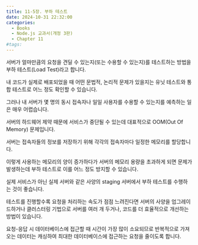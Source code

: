 ```yaml
---
title: 11-5장. 부하 테스트
date: 2024-10-31 22:32:00
categories:
  - Books
  - Node.js 교과서(개정 3판)
  - Chapter 11
#tags:
---
```

서버가 얼마만큼의 요청을 견딜 수 있는지(또는 수용할 수 있는지)를 테스트하는 방법을 부하 테스트(Load Test)라고 합니다.

내 코드가 실제로 배포되었을 때 어떤 문법적, 논리적 문제가 있을지는 유닛 테스트와 통합 테스트로 어느 정도 확인할 수 있습니다.

그러나 내 서버가 몇 명의 동시 접속자나 일일 사용자를 수용할 수 있는지를 예측하는 일은 매우 어렵습니다.

서버의 하드웨어 제약 때문에 서비스가 중단될 수 있는데 대표적으로 OOM(Out Of Memory) 문제입니다.

서버는 접속자들의 정보를 저장하기 위해 각각의 접속자마다 일정한 메모리를 할당합니다.

이렇게 사용하는 메모리의 양이 증가하다가 서버의 메모리 용량을 초과하게 되면 문제가 발생하는데 부하 테스트로 이를 어느 정도 방지할 수 있습니다.

실제 서비스가 아닌 실제 서버와 같은 사양의 staging 서버에서 부하 테스트를 수행하는 것이 좋습니다.

테스트를 진행할수록 요청을 처리하는 속도가 점점 느려진다면 서버의 사양을 업그레이드하거나 클러스터링 기법으로 서버를 여러 개 두거나, 코드를 더 효율적으로 개선하는 방법이 있습니다.

요청-응답 시 데이터베이스에 접근할 때 시간이 가장 많이 소요되므로 반복적으로 가져오는 데이터는 캐싱하여 최대한 데이터베이스에 접근하는 요청을 줄이도록 합니다.